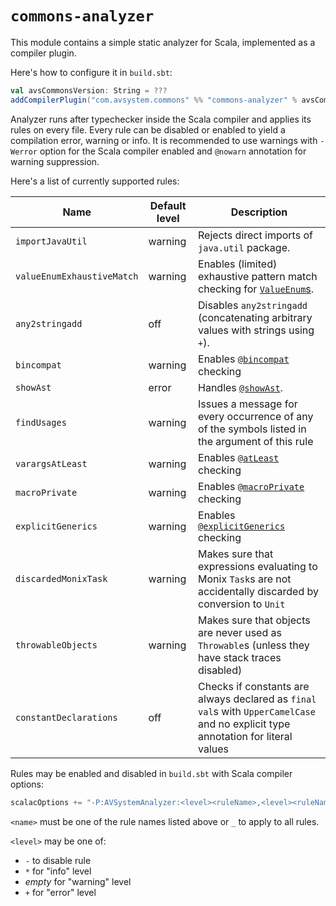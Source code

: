 # `commons-analyzer`

This module contains a simple static analyzer for Scala, implemented as a compiler plugin.

Here's how to configure it in `build.sbt`:

```scala
val avsCommonsVersion: String = ???
addCompilerPlugin("com.avsystem.commons" %% "commons-analyzer" % avsCommonsVersion)
```

Analyzer runs after typechecker inside the Scala compiler and applies its rules on every file.
Every rule can be disabled or enabled to yield a compilation error, warning or info.
It is recommended to use warnings with `-Werror` option for the Scala compiler enabled
and `@nowarn` annotation for warning suppression.

Here's a list of currently supported rules:

| Name                       | Default level | Description                                                                                                                                                                                          |
|----------------------------|---------------|------------------------------------------------------------------------------------------------------------------------------------------------------------------------------------------------------|
| `importJavaUtil`           | warning       | Rejects direct imports of `java.util` package.                                                                                                                                                       |
| `valueEnumExhaustiveMatch` | warning       | Enables (limited) exhaustive pattern match checking for [`ValueEnum`s](https://github.com/AVSystem/scala-commons/blob/master/commons-core/src/main/scala/com/avsystem/commons/misc/ValueEnum.scala). |
| `any2stringadd`            | off           | Disables `any2stringadd` (concatenating arbitrary values with strings using `+`).                                                                                                                    |
| `bincompat`                | warning       | Enables [`@bincompat`](https://github.com/AVSystem/scala-commons/blob/master/commons-core/src/main/scala/com/avsystem/commons/annotation/bincompat.scala) checking                                   |
| `showAst`                  | error         | Handles [`@showAst`](https://github.com/AVSystem/scala-commons/blob/master/commons-core/src/main/scala/com/avsystem/commons/annotation/showAst.scala).                                               |
| `findUsages`               | warning       | Issues a message for every occurrence of any of the symbols listed in the argument of this rule                                                                                                      |
| `varargsAtLeast`           | warning       | Enables [`@atLeast`](https://github.com/AVSystem/scala-commons/blob/master/commons-core/src/main/scala/com/avsystem/commons/annotation/atLeast.scala) checking                                       |
| `macroPrivate`             | warning       | Enables [`@macroPrivate`](https://github.com/AVSystem/scala-commons/blob/master/commons-core/src/main/scala/com/avsystem/commons/annotation/macroPrivate.scala) checking                             |
| `explicitGenerics`         | warning       | Enables [`@explicitGenerics`](https://github.com/AVSystem/scala-commons/blob/master/commons-core/src/main/scala/com/avsystem/commons/annotation/explicitGenerics.scala) checking                     |
| `discardedMonixTask`       | warning       | Makes sure that expressions evaluating to Monix `Task`s are not accidentally discarded by conversion to `Unit`                                                                                       |
| `throwableObjects`         | warning       | Makes sure that objects are never used as `Throwable`s (unless they have stack traces disabled)                                                                                                      |
| `constantDeclarations`     | off           | Checks if constants are always declared as `final val`s with `UpperCamelCase` and no explicit type annotation for literal values                                                                     |

Rules may be enabled and disabled in `build.sbt` with Scala compiler options:

```scala
scalacOptions += "-P:AVSystemAnalyzer:<level><ruleName>,<level><ruleName>,..."
```

`<name>` must be one of the rule names listed above or `_` to apply to all rules.

`<level>` may be one of:

* `-` to disable rule
* `*` for "info" level
* _empty_ for "warning" level
* `+` for "error" level
